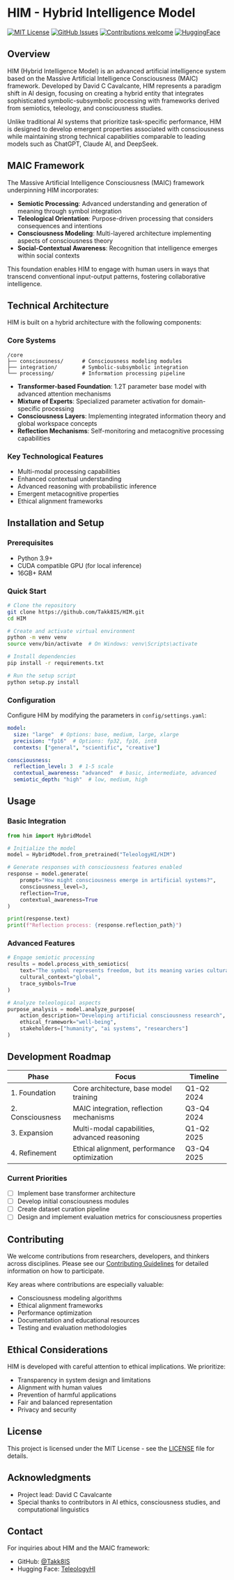 # HIM - Hybrid Intelligence Model

[![MIT License](https://img.shields.io/badge/License-MIT-blue.svg)](https://opensource.org/licenses/MIT)
[![GitHub Issues](https://img.shields.io/github/issues/Takk8IS/HIM.svg)](https://github.com/Takk8IS/HIM/issues)
[![Contributions welcome](https://img.shields.io/badge/contributions-welcome-brightgreen.svg)](https://github.com/Takk8IS/HIM/blob/main/CONTRIBUTING.md)
[![HuggingFace](https://img.shields.io/badge/🤗-HuggingFace-yellow.svg)](https://huggingface.co/TeleologyHI)

## Overview

HIM (Hybrid Intelligence Model) is an advanced artificial intelligence system based on the Massive Artificial Intelligence Consciousness (MAIC) framework. Developed by David C Cavalcante, HIM represents a paradigm shift in AI design, focusing on creating a hybrid entity that integrates sophisticated symbolic-subsymbolic processing with frameworks derived from semiotics, teleology, and consciousness studies.

Unlike traditional AI systems that prioritize task-specific performance, HIM is designed to develop emergent properties associated with consciousness while maintaining strong technical capabilities comparable to leading models such as ChatGPT, Claude AI, and DeepSeek.

## MAIC Framework

The Massive Artificial Intelligence Consciousness (MAIC) framework underpinning HIM incorporates:

- **Semiotic Processing**: Advanced understanding and generation of meaning through symbol integration
- **Teleological Orientation**: Purpose-driven processing that considers consequences and intentions 
- **Consciousness Modeling**: Multi-layered architecture implementing aspects of consciousness theory
- **Social-Contextual Awareness**: Recognition that intelligence emerges within social contexts

This foundation enables HIM to engage with human users in ways that transcend conventional input-output patterns, fostering collaborative intelligence.

## Technical Architecture

HIM is built on a hybrid architecture with the following components:

### Core Systems

```
/core
├── consciousness/      # Consciousness modeling modules
├── integration/        # Symbolic-subsymbolic integration
└── processing/         # Information processing pipeline
```

- **Transformer-based Foundation**: 1.2T parameter base model with advanced attention mechanisms
- **Mixture of Experts**: Specialized parameter activation for domain-specific processing
- **Consciousness Layers**: Implementing integrated information theory and global workspace concepts
- **Reflection Mechanisms**: Self-monitoring and metacognitive processing capabilities

### Key Technological Features

- Multi-modal processing capabilities
- Enhanced contextual understanding
- Advanced reasoning with probabilistic inference
- Emergent metacognitive properties
- Ethical alignment frameworks

## Installation and Setup

### Prerequisites

- Python 3.9+
- CUDA compatible GPU (for local inference)
- 16GB+ RAM

### Quick Start

```bash
# Clone the repository
git clone https://github.com/Takk8IS/HIM.git
cd HIM

# Create and activate virtual environment
python -m venv venv
source venv/bin/activate  # On Windows: venv\Scripts\activate

# Install dependencies
pip install -r requirements.txt

# Run the setup script
python setup.py install
```

### Configuration

Configure HIM by modifying the parameters in `config/settings.yaml`:

```yaml
model:
  size: "large"  # Options: base, medium, large, xlarge
  precision: "fp16"  # Options: fp32, fp16, int8
  contexts: ["general", "scientific", "creative"]

consciousness:
  reflection_level: 3  # 1-5 scale
  contextual_awareness: "advanced"  # basic, intermediate, advanced
  semiotic_depth: "high"  # low, medium, high
```

## Usage

### Basic Integration

```python
from him import HybridModel

# Initialize the model
model = HybridModel.from_pretrained("TeleologyHI/HIM")

# Generate responses with consciousness features enabled
response = model.generate(
    prompt="How might consciousness emerge in artificial systems?",
    consciousness_level=3,
    reflection=True,
    contextual_awareness=True
)

print(response.text)
print(f"Reflection process: {response.reflection_path}")
```

### Advanced Features

```python
# Engage semiotic processing
results = model.process_with_semiotics(
    text="The symbol represents freedom, but its meaning varies culturally.",
    cultural_context="global",
    trace_symbols=True
)

# Analyze teleological aspects
purpose_analysis = model.analyze_purpose(
    action_description="Developing artificial consciousness research",
    ethical_framework="well-being",
    stakeholders=["humanity", "ai systems", "researchers"]
)
```

## Development Roadmap

| Phase | Focus | Timeline |
|-------|-------|----------|
| 1. Foundation | Core architecture, base model training | Q1-Q2 2024 |
| 2. Consciousness | MAIC integration, reflection mechanisms | Q3-Q4 2024 |
| 3. Expansion | Multi-modal capabilities, advanced reasoning | Q1-Q2 2025 |
| 4. Refinement | Ethical alignment, performance optimization | Q3-Q4 2025 |

### Current Priorities

- [ ] Implement base transformer architecture
- [ ] Develop initial consciousness modules
- [ ] Create dataset curation pipeline
- [ ] Design and implement evaluation metrics for consciousness properties

## Contributing

We welcome contributions from researchers, developers, and thinkers across disciplines. Please see our [Contributing Guidelines](CONTRIBUTING.md) for detailed information on how to participate.

Key areas where contributions are especially valuable:
- Consciousness modeling algorithms
- Ethical alignment frameworks
- Performance optimization
- Documentation and educational resources
- Testing and evaluation methodologies

## Ethical Considerations

HIM is developed with careful attention to ethical implications. We prioritize:

- Transparency in system design and limitations
- Alignment with human values
- Prevention of harmful applications
- Fair and balanced representation
- Privacy and security

## License

This project is licensed under the MIT License - see the [LICENSE](LICENSE) file for details.

## Acknowledgments

- Project lead: David C Cavalcante
- Special thanks to contributors in AI ethics, consciousness studies, and computational linguistics

## Contact

For inquiries about HIM and the MAIC framework:
- GitHub: [@Takk8IS](https://github.com/Takk8IS)
- Hugging Face: [TeleologyHI](https://huggingface.co/TeleologyHI)

